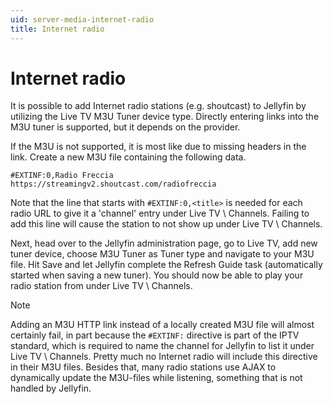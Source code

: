 ```yaml
---
uid: server-media-internet-radio
title: Internet radio
---
```


# Internet radio

It is possible to add Internet radio stations (e.g. shoutcast) to Jellyfin by utilizing the Live TV M3U Tuner device type. Directly entering links into the M3U tuner is supported, but it depends on the provider.

If the M3U is not supported, it is most like due to missing headers in the link. Create a new M3U file containing the following data.

```#EXTM3U
#EXTINF:0,Radio Freccia
https://streamingv2.shoutcast.com/radiofreccia
```

Note that the line that starts with `#EXTINF:0,<title>` is needed for each radio URL to give it a 'channel' entry under Live TV \ Channels. Failing to add this line will cause the station to not show up under Live TV \ Channels.

Next, head over to the Jellyfin administration page, go to Live TV, add new tuner device, choose M3U Tuner as Tuner type and navigate to your M3U file. Hit Save and let Jellyfin complete the Refresh Guide task (automatically started when saving a new tuner). You should now be able to play your radio station from under Live TV \ Channels.

> [!NOTE]
> Adding an M3U HTTP link instead of a locally created M3U file will almost certainly fail, in part because the `#EXTINF:` directive is part of the IPTV standard, which is required to name the channel for Jellyfin to list it under Live TV \ Channels. Pretty much no Internet radio will include this directive in their M3U files. Besides that, many radio stations use AJAX to dynamically update the M3U-files while listening, something that is not handled by Jellyfin.

